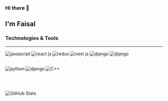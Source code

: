 ### Hi there 👋
## I'm Faisal

### Technologies & Tools

<hr />

<img src="https://img.shields.io/badge/JavaScript-323330?style=for-the-badge&logo=javascript&logoColor=F7DF1E" alt="javascript" align="left"/> 
<img src="https://img.shields.io/badge/React-20232A?style=for-the-badge&logo=react&logoColor=61DAFB" alt="react js" align="left"/>
<img src="https://img.shields.io/badge/Redux-593D88?style=for-the-badge&logo=redux&logoColor=white" alt="redux" align="left"/>
<img src="https://img.shields.io/badge/next.js-000000?style=for-the-badge&logo=nextdotjs&logoColor=white" alt="next js" align="left"/>
<img src="https://img.shields.io/badge/Node.js-339933?style=for-the-badge&logo=nodedotjs&logoColor=white" alt="django" align="left"/>
<img src="https://img.shields.io/badge/Express.js-000000?style=for-the-badge&logo=express&logoColor=white" alt="django" align="left"/>

<br /> <br />

<img src="https://img.shields.io/badge/Python-3776AB?style=for-the-badge&logo=python&logoColor=white" alt="python" align="left"/>
<img src="https://img.shields.io/badge/Django-092E20?style=for-the-badge&logo=django&logoColor=white" alt="django" align="left"/>

![C++](https://img.shields.io/badge/c++-%2300599C.svg?style=for-the-badge&logo=c%2B%2B&logoColor=white)

<br /> <br />

![GitHub Stats](https://github-readme-stats.vercel.app/api?username=Faisal135711&theme=vue)


<!--
**Faisal135711/Faisal135711** is a ✨ _special_ ✨ repository because its `README.md` (this file) appears on your GitHub profile.

Here are some ideas to get you started:

- 🔭 I’m currently working on ...
- 🌱 I’m currently learning ...
- 👯 I’m looking to collaborate on ...
- 🤔 I’m looking for help with ...
- 💬 Ask me about ...
- 📫 How to reach me: ...
- 😄 Pronouns: ...
- ⚡ Fun fact: ...
-->
